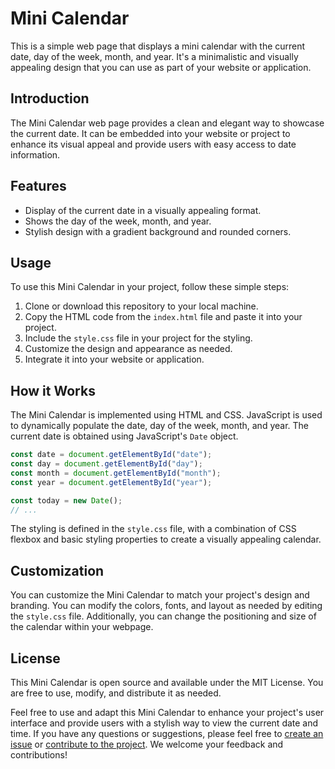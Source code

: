 
# Mini Calendar

This is a simple web page that displays a mini calendar with the current date, day of the week, month, and year. It's a minimalistic and visually appealing design that you can use as part of your website or application.

## Introduction

The Mini Calendar web page provides a clean and elegant way to showcase the current date. It can be embedded into your website or project to enhance its visual appeal and provide users with easy access to date information.

## Features

- Display of the current date in a visually appealing format.
- Shows the day of the week, month, and year.
- Stylish design with a gradient background and rounded corners.

## Usage

To use this Mini Calendar in your project, follow these simple steps:

1. Clone or download this repository to your local machine.
2. Copy the HTML code from the `index.html` file and paste it into your project.
3. Include the `style.css` file in your project for the styling.
4. Customize the design and appearance as needed.
5. Integrate it into your website or application.

## How it Works

The Mini Calendar is implemented using HTML and CSS. JavaScript is used to dynamically populate the date, day of the week, month, and year. The current date is obtained using JavaScript's `Date` object.

```javascript
const date = document.getElementById("date");
const day = document.getElementById("day");
const month = document.getElementById("month");
const year = document.getElementById("year");

const today = new Date();
// ...
```

The styling is defined in the `style.css` file, with a combination of CSS flexbox and basic styling properties to create a visually appealing calendar.

## Customization

You can customize the Mini Calendar to match your project's design and branding. You can modify the colors, fonts, and layout as needed by editing the `style.css` file. Additionally, you can change the positioning and size of the calendar within your webpage.

## License

This Mini Calendar is open source and available under the MIT License. You are free to use, modify, and distribute it as needed.

Feel free to use and adapt this Mini Calendar to enhance your project's user interface and provide users with a stylish way to view the current date and time. If you have any questions or suggestions, please feel free to [create an issue](https://github.com/jaganpofficial/Mini-Calendar/issues) or [contribute to the project](https://github.com/jaganpofficial/Mini-Calendar/pulls). We welcome your feedback and contributions!
